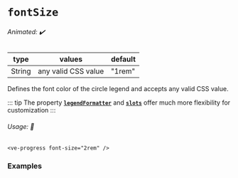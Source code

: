 # `fontSize`

###### Animated: ✔️

| type   | values                      | default |
|--------|-----------------------------|---------|
| String | any valid CSS value         | "1rem"  |

Defines the font color of the circle legend and accepts any valid CSS value.

::: tip
The property **[`legendFormatter`](./legendFormatter.md)**
and **[`slots`](../slots/default.md)** offer much more flexibility for customization
:::

###### Usage: 📜

```vue
<ve-progress font-size="2rem" />
```

### Examples

<example-container >
<template #default="{ loading, progress, slider, noData, determinate }">
  <v-e-p :progress="progress" :loading="loading" :no-data="noData" :determinate="determinate" font-size="2rem"></v-e-p>
  <v-e-p :progress="progress" :loading="loading" :no-data="noData" :determinate="determinate" font-size="10px"></v-e-p>
</template>
<template #code="{ progress }">
<CodeGroup>
<CodeGroupItem >

```vue:no-v-pre
<template>
  <ve-progress :progress="{{ progress }}" font-size="2rem" />
  <ve-progress :progress="{{ progress }}" font-size="10px" />
</template>
```

</CodeGroupItem>
</CodeGroup>
</template>
</example-container>
